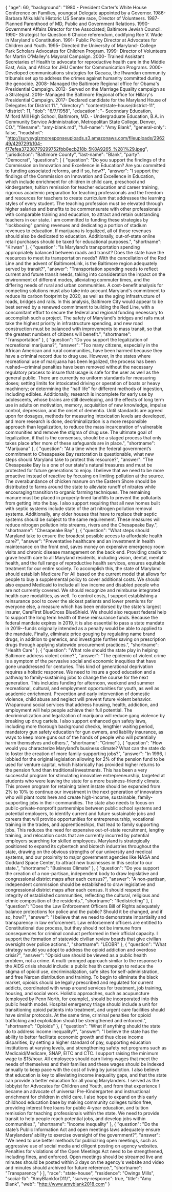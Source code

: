 {
  "age": 60,
  "background": "1980 - President Carter's White House Conference on Families, youngest Delegate appointed by a Governor. 1986- Barbara Mikulski's Historic US Senate race, Director of Volunteers. 1987- Planned Parenthood of MD, Public and Government Relations. 1990- Government Affairs Director for the Associated; Baltimore Jewish Council. 1990- Strategist for Question 6 Choice referendum, codifying Roe V. Wade in Maryland's Constitution. 1991- Public Policy Director at Advocates for Children and Youth. 1995- Directed the University of Maryland- College Park Scholars Advocates for Children Program. 1999- Director of Volunteers for Martin O'Malley's Mayoral Campaign. 2000- Trained Assistant Secretaries of Health to advocate for reproductive health care in the Middle East, Asia, and Africa for JHU Center for Communication Programs.  2000- Developed communications strategies for Gacaca, the Rwandan community tribunals set up to address the crimes against humanity committed during the genocide.  2008- Managed the Baltimore Regional office for Obama's Presidential Campaign.  2012- Served on the Marriage Equality campaign as a Strategist.  2016- Managed the Baltimore Regional office for Hillary's Presidential Campaign. 2017- Declared candidate for the Maryland House of Delegates for District 11.",
  "directory": "content/state-house/district-11",
  "district": 11,
  "dob": "6/7/1958",
  "education": "- Secondary Education, Milford Mill High School, Baltimore, MD.  - Undergraduate Education, B.A. in Community Service Administration, Metropolitan State College, Denver, CO.",
  "filename": "amy-blank.md",
  "full-name": "Amy Blank",
  "general-only": false,
  "headshot": "http://surveygizmoresponseuploads.s3.amazonaws.com/fileuploads/296249/4297291/104-f77efea37238779299752fbb8ecb218b_5K8A9265_%281%29.jpeg",
  "jurisdiction": "Baltimore County",
  "last-name": "Blank",
  "party": "Democrat",
  "questions": [
    {
      "question": "Do you support the findings of the Commission on Innovation and Excellence in Education? Are you committed to funding associated reforms, and if so, how?",
      "answer": "I support the findings of the Commission on Innovation and Excellence in Education, which include enrichment for children in child care, preschool and kindergarten; tuition remission for teacher education and career training, rigorous academic preparation for teaching professionals and the freedom and resources for teachers to create curriculum that addresses the learning styles of every student.  The teaching profession must be elevated through higher salaries and benefits to be commensurate with other professionals with comparable training and education, to attract and retain outstanding teachers in our state.  I am committed to funding these strategies by \"lockboxing\" gaming revenues and dedicating a portion of stadium revenues to education.  If marijuana is legalized, all of those revenues should also be dedicated to education. Additionally, out-of-state online retail purchases should be taxed for educational purposes.",
      "shortname": "Kirwan"
    },
    {
      "question": "Is Maryland’s transportation spending appropriately balanced between roads and transit? Does the state have the resources to meet its transportation needs? With the cancellation of the Red Line and the advent of BaltimoreLink, is the Baltimore region adequately served by transit?",
      "answer": "Transportation spending needs to reflect current and future transit needs, taking into consideration the impact on the environment of different modes, alleviating commuter times, and the differing needs of rural and urban communities. A cost-benefit analysis for competing solutions must also take into account Maryland's commitment to reduce its carbon footprint by 2020, as well as the aging infrastructure of roads, bridges and rails.   In this analysis, Baltimore City would appear to be best served by a renewed commitment to building the Red Line, with a concomitant effort to secure the federal and regional funding necessary to accomplish such a project. The safety of Maryland's bridges and rails must take the highest priority in infrastructure spending, and new road construction must be balanced with improvements to mass transit, so that the greatest numbers of citizens will benefit.",
      "shortname": "Transportation"
    },
    {
      "question": "Do you support the legalization of recreational marijuana?",
      "answer": "Too many citizens, especially in the African American and rural communities, have been harmed because they have a criminal record due to drug use. However, in the states where recreational use of marijuana has been legalized, the process has been rushed—criminal penalties have been removed without the necessary regulatory process to insure that usage is safe for the user as well as the general public. There are currently no uniform standards for measuring doses; setting limits for intoxicated driving or operation of boats or heavy machinery; or determining the \"half life\" for different methods of ingestion, including edibles.   Additionally, research is incomplete for early use by adolescents, whose brains are still developing, and the effects of long term use in adults on motivation, memory, acquisition of new knowledge, impulse control, depression, and the onset of dementia. Until standards are agreed upon for dosages, methods for measuring intoxication levels are developed, and more research is done, decriminalization is a more responsible approach than legalization, to reduce the mass incarceration of vulnerable communities and remove the stigma of drug use. The ultimate goal of legalization, if that is the consensus, should be a staged process that only takes place after more of these safeguards are in place.",
      "shortname": "Marijuana"
    },
    {
      "question": "At a time when the federal government’s commitment to Chesapeake Bay restoration is questionable, what new steps should Maryland take to protect this resource?",
      "answer": "The Chesapeake Bay is a one of our state's natural treasures and must be protected for future generations to enjoy. I believe that we need to be more proactive instead of reactive by focusing on limiting pollution at the source.   The overabundance of chicken manure on the Eastern Shore should be distributed to farms around the state to alleviate runoff of nitrates while encouraging transition to organic farming techniques. The remaining manure must be placed in properly-lined landfills to prevent the pollutants from getting into the bay.  I also support requiring that all new homes built with septic systems include state of the art nitrogen pollution removal systems. Additionally, any older houses that have to replace their septic systems should be subject to the same requirement. These measures will reduce nitrogen pollution into streams, rivers and the Chesapeake Bay.",
      "shortname": "Chesapeake Bay"
    },
    {
      "question": "What steps should Maryland take to ensure the broadest possible access to affordable health care?",
      "answer": "Preventative healthcare and an investment in health maintenance on the front end, saves money on expensive emergency room visits and chronic disease management on the back end. Providing cradle to grave health care to all Maryland residents, including vision, dental, mental health, and the full range of reproductive health services, ensures equitable treatment for our entire society. To accomplish this, the state of Maryland should establish Medicare For All based on the current model that allows for people to buy a supplemental policy to cover additional costs. We should also expand Medicaid to include all low income and disabled people who are not currently covered. We should recognize and reimburse integrated health care modalities, as well.  To control costs, I support establishing a reinsurance pool to cover the sickest patients and lower premiums for everyone else, a measure which has been endorsed by the state's largest insurer, CareFirst BlueCross BlueShield. We should also request federal help to support the long term health of these reinsurance funds. Because the federal mandate expires in 2019, it is also essential to pass a state mandate in 2019--funds originally intended as a penalty would be able to applied to the mandate. Finally, eliminate price gouging by regulating name brand drugs, in addition to generics, and investigate further saving on prescription drugs through applying statewide procurement practices.",
      "shortname": "Health Care"
    },
    {
      "question": "What role should the state play in helping Baltimore address violent crime?",
      "answer": "The epidemic of violent crime is a symptom of the pervasive social and economic inequities that have gone unaddressed for centuries. This kind of generational deprivation requires a holistic response. We need to insure a good education and a pathway to family-sustaining jobs to change the course for the next generation. This includes funding for afternoon, weekend and summer recreational, cultural, and employment opportunities for youth, as well as academic enrichment. Prevention and early intervention of domestic violence, child abuse and neglect will prevent future violent behavior.   Wraparound social services that address housing, health, addiction, and employment will help people achieve their full potential. The decriminalization and legalization of marijuana will reduce gang violence by breaking up drug cartels. I also support enhanced gun safety laws, including more thorough background checks, lengthier waiting period, mandatory gun safety education for gun owners, and liability insurance, as ways to keep more guns out of the hands of people who will potentially harm themselves and others.",
      "shortname": "Crime"
    },
    {
      "question": "How would you characterize Maryland’s business climate? What can the state do to foster the creation of more family-supporting jobs?",
      "answer": "In 1996, I lobbied for the original legislation allowing for 2% of the pension fund to be used for venture capital, which historically has provided higher returns to the pension fund than traditional investments. This has been a very successful program for stimulating innovative entrepreneurship, targeted at students who were leaving the state for a more business-friendly climate. This proven program for retaining talent instate should be expanded from 2% to 10% to continue our investment in the next generation of innovators who will plant roots here and create high-income, sustainable, family-supporting jobs in their communities.  The state also needs to focus on public-private-nonprofit partnerships between public school systems and potential employers, to identify current and future sustainable jobs and careers that will provide opportunities for entrepreneurship, vocational training in the trades, and apprenticeships, that lead to family supporting jobs. This reduces the need for expensive out-of-state recruitment, lengthy training, and relocation costs that are currently incurred by potential employers searching for skilled employees.   Maryland is strategically positioned to expand its cybertech and biotech industries throughout the state, drawing on the obvious strengths of our university and medical systems, and our proximity to major government agencies like NASA and Goddard Space Center, to attract new businesses in this sector to our state.",
      "shortname": "Business Climate"
    },
    {
      "question": "Do you support the creation of a non-partisan, independent body to draw legislative and congressional district maps after each census?",
      "answer": "A non-partisan, independent commission should be established to draw legislative and congressional district maps after each census. It should respect the integrity of established communities, reflecting the cultural, religious and ethnic composition of the residents.",
      "shortname": "Redistricting"
    },
    {
      "question": "Does the Law Enforcement Officers Bill of Rights adequately balance protections for police and the public? Should it be changed, and if so, how?",
      "answer": "I believe that we need to demonstrate impartiality and transparency in law enforcement. Law enforcement officers are entitled to Constitutional due process, but they should not be immune from consequences for criminal conduct performed in their official capacity. I support the formation of statewide civilian review boards that give civilian oversight over police actions.",
      "shortname": "LEOBR"
    },
    {
      "question": "What strategy would you adopt to address the opioid addiction and overdose crisis?",
      "answer": "Opioid use should be viewed as a public health problem, not a crime. A multi-pronged approach similar to the response to the AIDS crisis should include: a public health campaign to reduce the stigma of opioid use, decriminalization, safe sites for self-administration, and free Narcan distribution and training. To begin to eliminate the black market, opioids should be legally prescribed and regulated for current addicts, coordinated with wrap around services for treatment, job training, housing, and social work. Holistic approaches, such as acupuncture (employed by Penn North, for example), should be incorporated into this public health model. Hospital emergency triage should include a unit for transitioning opioid patients into treatment, and urgent care facilities should have similar protocols. At the same time, criminal penalties for opioid trafficking and exploitation should be strengthened and enforced.",
      "shortname": "Opioids"
    },
    {
      "question": "What if anything should the state do to address income inequality?",
      "answer": "I believe the state has the ability to better facilitate economic growth and thus close income disparities, by setting a higher standard of pay, supporting education institutions at varying levels, and strengthening safety net programs such as Medicaid/Medicare, SNAP, EITC and CTC. I support raising the minimum wage to $15/hour. All employees should earn living-wages that meet the needs of themselves and their families and these wages should be indexed annually to keep pace with the cost of living by jurisdiction.  I also believe that education is key to alleviating income inequality gaps, and that the state can provide a better education for all young Marylanders. I served as the lobbyist for Advocates for Children and Youth, and from that experience I became an advocate of universal Pre-Kindergarten and instructional enrichment for children in child care.  I also hope to expand on this early childhood education base by making community colleges tuition free, providing interest free loans for public 4-year education, and tuition remission for teaching professionals within the state. We need to provide transit to help people reach potential jobs, and develop jobs within communities.",
      "shortname": "Income inequality"
    },
    {
      "question": "Do the state’s Public Information Act and open meetings laws adequately ensure Marylanders’ ability to exercise oversight of the government?",
      "answer": "We need to use better methods for publicizing open meetings, such as aggressive use of social media and diligent posting on agency websites. Penalties for violations of the Open Meetings Act need to be strengthened, including fines, and enforced. Open meetings should be streamed live and minutes should be posted within 3 days on the agency's website and video and minutes should archived for future reference.",
      "shortname": "Transparency"
    }
  ],
  "race": "state-house",
  "residence": "Owings Mills",
  "social-fb": "AmyBlankforD11/",
  "survey-response": true,
  "title": "Amy Blank",
  "web": "http://www.amyblank2018.com"
}
